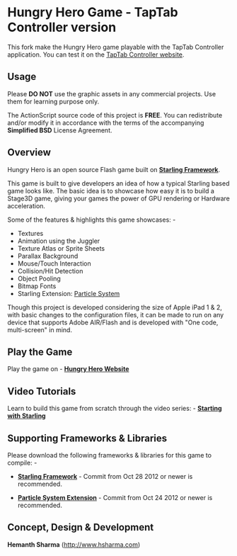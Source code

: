 Hungry Hero Game - TapTab Controller version
================

This fork make the Hungry Hero game playable with the TapTab Controller application.
You can test it on the [TapTab Controller website](http://taptab-controller.com/hungry-hero-taptab-version/).


Usage
---

Please __DO NOT__ use the graphic assets in any commercial projects. Use them for learning purpose only.

The ActionScript source code of this project is __FREE__. You can redistribute and/or modify it in accordance with the terms of the accompanying __Simplified BSD__ License Agreement.

Overview
---

Hungry Hero is an open source Flash game built on [__Starling Framework__](http://www.gamua.com/starling).

This game is built to give developers an idea of how a typical Starling based game looks like.
The basic idea is to showcase how easy it is to build a Stage3D game, giving your games the 
power of GPU rendering or Hardware acceleration.

Some of the features & highlights this game showcases: -

* Textures
* Animation using the Juggler
* Texture Atlas or Sprite Sheets
* Parallax Background
* Mouse/Touch Interaction
* Collision/Hit Detection
* Object Pooling
* Bitmap Fonts
* Starling Extension: [Particle System](https://github.com/PrimaryFeather/Starling-Extension-Particle-System)

Though this project is developed considering the size of Apple iPad 1 & 2, with basic changes to the configuration files, it can be made to run on any device that supports Adobe AIR/Flash and is developed with "One code, multi-screen" in mind.

Play the Game
---

Play the game on - [__Hungry Hero Website__](http://www.hungryherogame.com)

Video Tutorials
---

Learn to build this game from scratch through the video series: - [__Starting with Starling__](http://www.hsharma.com/tutorials/?series=starting-with-starling)

Supporting Frameworks & Libraries
---

Please download the following frameworks & libraries for this game to compile: -

* [__Starling Framework__](https://github.com/PrimaryFeather/Starling-Framework) - Commit from Oct 28 2012 or newer is recommended.

* [__Particle System Extension__](https://github.com/PrimaryFeather/Starling-Extension-Particle-System) - Commit from Oct 24 2012 or newer is recommended.

Concept, Design & Development
---

__Hemanth Sharma__ (http://www.hsharma.com)
